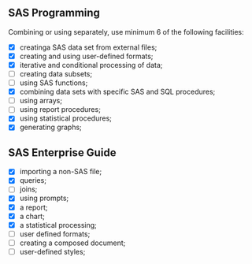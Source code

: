## SAS Programming

Combining or using separately, use minimum 6 of the following facilities:

- [x] creatinga SAS data set from external files;
- [x] creating and using user-defined  formats;
- [x] iterative  and  conditional  processing  of  data;
- [ ] creating data subsets;
- [ ] using SAS  functions;
- [x] combining  data  sets  with  specific  SAS  and  SQL procedures;
- [ ] using arrays;
- [ ] using  report procedures;
- [x] using  statistical  procedures;
- [x] generating graphs;

## SAS Enterprise Guide

- [x] importing a non-SAS file;
- [x] queries;
- [ ] joins;
- [x] using prompts;
- [x] a report;
- [x] a chart;
- [x] a statistical processing;
- [ ] user defined formats;
- [ ] creating a composed document;
- [ ] user-defined styles;